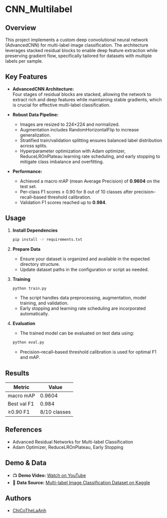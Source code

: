 
# CNN_Multilabel

## Overview

This project implements a custom deep convolutional neural network (AdvancedCNN) for multi-label image classification. The architecture leverages stacked residual blocks to enable deep feature extraction while preserving gradient flow, specifically tailored for datasets with multiple labels per sample.

## Key Features

- **AdvancedCNN Architecture:**  
  Four stages of residual blocks are stacked, allowing the network to extract rich and deep features while maintaining stable gradients, which is crucial for effective multi-label classification.

- **Robust Data Pipeline:**  
  - Images are resized to 224×224 and normalized.
  - Augmentation includes RandomHorizontalFlip to increase generalization.
  - Stratified train/validation splitting ensures balanced label distribution across splits.
  - Hyperparameter optimization with Adam optimizer, ReduceLROnPlateau learning rate scheduling, and early stopping to mitigate class imbalance and overfitting.

- **Performance:**  
  - Achieved a macro mAP (mean Average Precision) of **0.9604** on the test set.
  - Per-class F1 scores ≥ 0.90 for 8 out of 10 classes after precision–recall–based threshold calibration.
  - Validation F1 scores reached up to **0.984**.

## Usage

1. **Install Dependencies**
    ```bash
    pip install -r requirements.txt
    ```

2. **Prepare Data**
    - Ensure your dataset is organized and available in the expected directory structure.
    - Update dataset paths in the configuration or script as needed.

3. **Training**
    ```bash
    python train.py
    ```

    - The script handles data preprocessing, augmentation, model training, and validation.
    - Early stopping and learning rate scheduling are incorporated automatically.

4. **Evaluation**
    - The trained model can be evaluated on test data using:
    ```bash
    python eval.py
    ```

    - Precision–recall–based threshold calibration is used for optimal F1 and mAP.

## Results

| Metric      | Value   |
|-------------|---------|
| macro mAP   | 0.9604  |
| Best val F1 | 0.984   |
| ≥0.90 F1    | 8/10 classes |

## References

- Advanced Residual Networks for Multi-label Classification
- Adam Optimizer, ReduceLROnPlateau, Early Stopping

## Demo & Data

- 📺 **Demo Video:** [Watch on YouTube](https://youtu.be/js4BASJYQS8?si=9QAHMjGlNEgBIJZa)
- 📂 **Data Source:** [Multi-label Image Classification Dataset on Kaggle](https://www.kaggle.com/datasets/meherunnesashraboni/multi-label-image-classification-dataset?resource=download)

## Authors

- [ChiCoTheLaAnh](https://github.com/ChiCoTheLaAnh)
